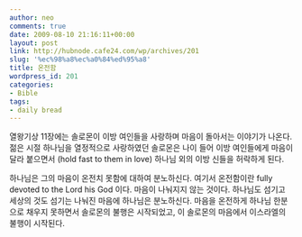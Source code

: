 ```yaml
---
author: neo
comments: true
date: 2009-08-10 21:16:11+00:00
layout: post
link: http://hubnode.cafe24.com/wp/archives/201
slug: '%ec%98%a8%ec%a0%84%ed%95%a8'
title: 온전함
wordpress_id: 201
categories:
- Bible
tags:
- daily bread
---
```


열왕기상 11장에는 솔로몬이 이방 여인들을 사랑하며 마음이 돌아서는 이야기가 나온다. 젊은 시절 하나님을 열정적으로 사랑하였던 솔로몬은 나이 들어 이방 여인들에게 마음이 달라 붙으면서 (hold fast to them in love) 하나님 외의 이방 신들을 허락하게 된다.

하나님은 그의 마음이 온전치 못함에 대하여 분노하신다. 여기서 온전함이란 fully devoted to the Lord his God 이다. 마음이 나눠지지 않는 것이다. 하나님도 섬기고 세상의 것도 섬기는 나눠진 마음에 하나님은 분노하신다. 마음을 온전하게 하나님 한분으로 채우지 못하면서 솔로몬의 불행은 시작되었고, 이 솔로몬의 마음에서 이스라엘의 불행이 시작된다.
